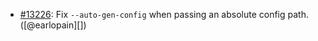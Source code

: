 * [#13226](https://github.com/rubocop/rubocop/pull/13226): Fix `--auto-gen-config` when passing an absolute config path. ([@earlopain][])
